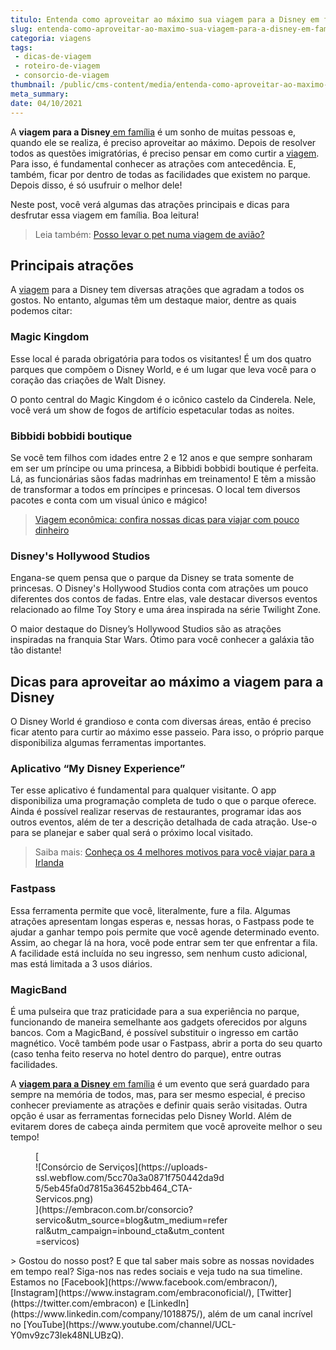 ```yaml
---
titulo: Entenda como aproveitar ao máximo sua viagem para a Disney em família
slug: entenda-como-aproveitar-ao-maximo-sua-viagem-para-a-disney-em-familia
categoria: viagens
tags:
 - dicas-de-viagem
 - roteiro-de-viagem
 - consorcio-de-viagem
thumbnail: /public/cms-content/media/entenda-como-aproveitar-ao-maximo-sua-viagem-para-a-disney-em-familia.jpg
meta_summary: 
date: 04/10/2021
---
```

A **viagem para a Disney**[ em família](https://www.embracon.com.br/blog/o-que-nao-pode-faltar-na-area-externa-da-casa-para-garantir-o-lazer-da-familia) é um sonho de muitas pessoas e, quando ele se realiza, é preciso aproveitar ao máximo. Depois de resolver todos as questões imigratórias, é preciso pensar em como curtir a [viagem](https://www.embracon.com.br/blog/saiba-como-montar-um-roteiro-de-viagem-em-7-passos). Para isso, é fundamental conhecer as atrações com antecedência. E, também, ficar por dentro de todas as facilidades que existem no parque. Depois disso, é só usufruir o melhor dele!

Neste post, você verá algumas das atrações principais e dicas para desfrutar essa viagem em família. Boa leitura!

> Leia também: [Posso levar o pet numa viagem de avião?](https://www.embracon.com.br/blog/posso-levar-o-pet-numa-viagem-de-aviao)

Principais atrações
-------------------

A [viagem](https://www.embracon.com.br/blog/consorcio-de-viagens-o-que-e-e-como-funciona) para a Disney tem diversas atrações que agradam a todos os gostos. No entanto, algumas têm um destaque maior, dentre as quais podemos citar:

### Magic Kingdom

Esse local é parada obrigatória para todos os visitantes! É um dos quatro parques que compõem o Disney World, e é um lugar que leva você para o coração das criações de Walt Disney.

O ponto central do Magic Kingdom é o icônico castelo da Cinderela. Nele, você verá um show de fogos de artifício espetacular todas as noites.

### Bibbidi bobbidi boutique

Se você tem filhos com idades entre 2 e 12 anos e que sempre sonharam em ser um príncipe ou uma princesa, a Bibbidi bobbidi boutique é perfeita. Lá, as funcionárias sãos fadas madrinhas em treinamento! E têm a missão de transformar a todos em príncipes e princesas. O local tem diversos pacotes e conta com um visual único e mágico!

> [Viagem econômica: confira nossas dicas para viajar com pouco dinheiro](https://www.embracon.com.br/blog/viagem-economica-confira-nossas-dicas-para-viajar-com-pouco-dinheiro)

### Disney's Hollywood Studios

Engana-se quem pensa que o parque da Disney se trata somente de princesas. O Disney's Hollywood Studios conta com atrações um pouco diferentes dos contos de fadas. Entre elas, vale destacar diversos eventos relacionado ao filme Toy Story e uma área inspirada na série Twilight Zone.

O maior destaque do Disney’s Hollywood Studios são as atrações inspiradas na franquia Star Wars. Ótimo para você conhecer a galáxia tão tão distante!

Dicas para aproveitar ao máximo a viagem para a Disney
------------------------------------------------------

O Disney World é grandioso e conta com diversas áreas, então é preciso ficar atento para curtir ao máximo esse passeio. Para isso, o próprio parque disponibiliza algumas ferramentas importantes.

### Aplicativo “My Disney Experience”

Ter esse aplicativo é fundamental para qualquer visitante. O app disponibiliza uma programação completa de tudo o que o parque oferece. Ainda é possível realizar reservas de restaurantes, programar idas aos outros eventos, além de ter a descrição detalhada de cada atração. Use-o para se planejar e saber qual será o próximo local visitado.

> Saiba mais: [Conheça os 4 melhores motivos para você viajar para a Irlanda](https://www.embracon.com.br/blog/conheca-os-4-melhores-motivos-para-voce-viajar-para-a-irlanda)

### Fastpass

Essa ferramenta permite que você, literalmente, fure a fila. Algumas atrações apresentam longas esperas e, nessas horas, o Fastpass pode te ajudar a ganhar tempo pois permite que você agende determinado evento. Assim, ao chegar lá na hora, você pode entrar sem ter que enfrentar a fila. A facilidade está incluída no seu ingresso, sem nenhum custo adicional, mas está limitada a 3 usos diários.

### MagicBand

É uma pulseira que traz praticidade para a sua experiência no parque, funcionando de maneira semelhante aos gadgets oferecidos por alguns bancos. Com a MagicBand, é possível substituir o ingresso em cartão magnético. Você também pode usar o Fastpass, abrir a porta do seu quarto (caso tenha feito reserva no hotel dentro do parque), entre outras facilidades.

A [**viagem para a Disney** em família](https://www.embracon.com.br/blog/viagem-em-familia-4-dicas-para-agradar-a-todos) é um evento que será guardado para sempre na memória de todos, mas, para ser mesmo especial, é preciso conhecer previamente as atrações e definir quais serão visitadas. Outra opção é usar as ferramentas fornecidas pelo Disney World. Além de evitarem dores de cabeça ainda permitem que você aproveite melhor o seu tempo!

<figure class="w-richtext-figure-type-image w-richtext-align-center" style="max-width:310px">[<div>![Consórcio de Serviços](https://uploads-ssl.webflow.com/5cc70a3a0871f750442da9d5/5eb45fa0d7815a36452bb464_CTA-Servicos.png)</div>](https://embracon.com.br/consorcio?servico&utm_source=blog&utm_medium=referral&utm_campaign=inbound_cta&utm_content=servicos)</figure>> Gostou do nosso post? E que tal saber mais sobre as nossas novidades em tempo real? Siga-nos nas redes sociais e veja tudo na sua timeline. Estamos no [Facebook](https://www.facebook.com/embracon/), [Instagram](https://www.instagram.com/embraconoficial/), [Twitter](https://twitter.com/embracon) e [LinkedIn](https://www.linkedin.com/company/1018875/), além de um canal incrível no [YouTube](https://www.youtube.com/channel/UCL-Y0mv9zc73Iek48NLUBzQ).
